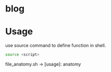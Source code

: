 # blog

# Usage

use source command to define function in shell.

```bash
source <script>
```

file_anatomy.sh -> [usage]: anatomy <filename>

